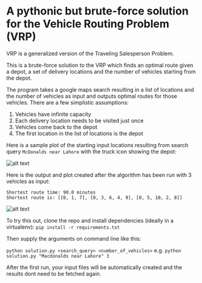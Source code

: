 # A pythonic but brute-force solution for the Vehicle Routing Problem (VRP)

VRP is a generalized version of the Traveling Salesperson Problem.

This is a brute-force solution to the VRP which finds an optimal route given a depot, a set of delivery locations and the number of vehicles starting from the depot.

The program takes a google maps search resulting in a list of locations and the number of vehicles as input and outputs optimal routes for those vehicles. There are a few simplistic assumptions:

1. Vehicles have infinite capacity
2. Each delivery location needs to be visited just once
3. Vehicles come back to the depot
4. The first location in the list of locations is the depot

Here is a sample plot of the starting input locations resulting from search query ```McDonalds near Lahore``` with the truck icon showing the depot:

![alt text](https://i.imgur.com/Idm68JF.jpg)

Here is the output and plot created after the algorithm has been run with 3 vehicles as input:
```
Shortest route time: 90.0 minutes
Shortest route is: [[0, 1, 7], [0, 3, 6, 4, 9], [0, 5, 10, 2, 8]]
```

![alt text](https://i.imgur.com/YYUcRBl.jpg)

To try this out, clone the repo and install dependencies (ideally in a virtualenv):
```pip install -r requirements.txt```

Then supply the arguments on command line like this:

```python solution.py <search_query> <number_of_vehicles>```
e.g.
```python solution.py "Macdonalds near Lahore" 3```

After the first run, your input files will be automatically created and the results dont need to be fetched again.
